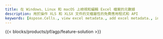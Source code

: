 ```yaml
---
title: 在 Windows、Linux 和 macOS 上檢視和編輯 Excel 檔案的元數據
description: 用於操作 XLS 和 XLSX 文件的文檔屬性的免費應用程式和 API
keywords: [Aspose.Cells., view excel metadata., add excel metadata., insert excel metadata., edit excel metadata., remove excel metadata., extract excel metadata., modify excel metadata]
---
```

{{< blocks/products/pf/agp/feature-solution >}} 


